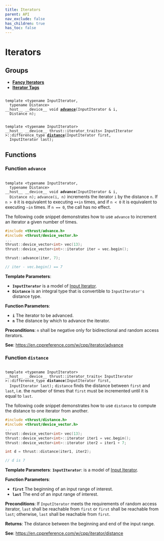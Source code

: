 ```yaml
---
title: Iterators
parent: API
nav_exclude: false
has_children: true
has_toc: false
---
```


# Iterators

## Groups

* **[Fancy Iterators](/api/groups/group__fancyiterator.html)**
* **[Iterator Tags](/api/groups/group__iterator__tags.html)**

<code class="doxybook">
<span>template &lt;typename InputIterator,</span>
<span>&nbsp;&nbsp;typename Distance&gt;</span>
<span>__host__ __device__ void </span><span><b><a href="/api/groups/group__iterators.html#function-advance">advance</a></b>(InputIterator & i,</span>
<span>&nbsp;&nbsp;Distance n);</span>
<br>
<span>template &lt;typename InputIterator&gt;</span>
<span>__host__ __device__ thrust::iterator_traits< InputIterator >::difference_type </span><span><b><a href="/api/groups/group__iterators.html#function-distance">distance</a></b>(InputIterator first,</span>
<span>&nbsp;&nbsp;InputIterator last);</span>
</code>

## Functions

<h3 id="function-advance">
Function <code>advance</code>
</h3>

<code class="doxybook">
<span>template &lt;typename InputIterator,</span>
<span>&nbsp;&nbsp;typename Distance&gt;</span>
<span>__host__ __device__ void </span><span><b>advance</b>(InputIterator & i,</span>
<span>&nbsp;&nbsp;Distance n);</span></code>
<code>advance(i, n)</code> increments the iterator <code>i</code> by the distance <code>n</code>. If <code>n &gt; 0</code> it is equivalent to executing <code>++i</code><code>n</code> times, and if <code>n &lt; 0</code> it is equivalent to executing <code>&ndash;i</code><code>n</code> times. If <code>n == 0</code>, the call has no effect.


The following code snippet demonstrates how to use <code>advance</code> to increment an iterator a given number of times.



```cpp
#include <thrust/advance.h>
#include <thrust/device_vector.h>
...
thrust::device_vector<int> vec(13);
thrust::device_vector<int>::iterator iter = vec.begin();

thrust::advance(iter, 7);

// iter - vec.begin() == 7
```

**Template Parameters**:
* **`InputIterator`** is a model of <a href="https://en.cppreference.com/w/cpp/iterator/input_iterator">Input Iterator</a>. 
* **`Distance`** is an integral type that is convertible to <code>InputIterator's</code> distance type.

**Function Parameters**:
* **`i`** The iterator to be advanced. 
* **`n`** The distance by which to advance the iterator.

**Preconditions**:
<code>n</code> shall be negative only for bidirectional and random access iterators.

**See**:
<a href="https://en.cppreference.com/w/cpp/iterator/advance">https://en.cppreference.com/w/cpp/iterator/advance</a>

<h3 id="function-distance">
Function <code>distance</code>
</h3>

<code class="doxybook">
<span>template &lt;typename InputIterator&gt;</span>
<span>__host__ __device__ thrust::iterator_traits< InputIterator >::difference_type </span><span><b>distance</b>(InputIterator first,</span>
<span>&nbsp;&nbsp;InputIterator last);</span></code>
<code>distance</code> finds the distance between <code>first</code> and <code>last</code>, i.e. the number of times that <code>first</code> must be incremented until it is equal to <code>last</code>.


The following code snippet demonstrates how to use <code>distance</code> to compute the distance to one iterator from another.



```cpp
#include <thrust/distance.h>
#include <thrust/device_vector.h>
...
thrust::device_vector<int> vec(13);
thrust::device_vector<int>::iterator iter1 = vec.begin();
thrust::device_vector<int>::iterator iter2 = iter1 + 7;

int d = thrust::distance(iter1, iter2);

// d is 7
```

**Template Parameters**:
**`InputIterator`**: is a model of <a href="https://en.cppreference.com/w/cpp/iterator/input_iterator">Input Iterator</a>.

**Function Parameters**:
* **`first`** The beginning of an input range of interest. 
* **`last`** The end of an input range of interest. 

**Preconditions**:
If <code>InputIterator</code> meets the requirements of random access iterator, <code>last</code> shall be reachable from <code>first</code> or <code>first</code> shall be reachable from <code>last</code>; otherwise, <code>last</code> shall be reachable from <code>first</code>.

**Returns**:
The distance between the beginning and end of the input range.

**See**:
<a href="https://en.cppreference.com/w/cpp/iterator/distance">https://en.cppreference.com/w/cpp/iterator/distance</a>


